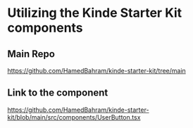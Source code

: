 # Utilizing the Kinde Starter Kit components

## Main Repo

<https://github.com/HamedBahram/kinde-starter-kit/tree/main>

## Link to the component

<https://github.com/HamedBahram/kinde-starter-kit/blob/main/src/components/UserButton.tsx>
